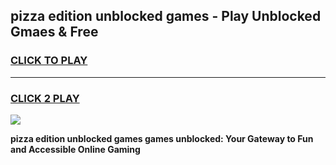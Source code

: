 
## pizza edition unblocked games - Play Unblocked Gmaes & Free
<h3>
<a href="https://news.freeplayer.one?title=pizza_edition_unblocked_games&ref=16F">CLICK TO PLAY</a></h3>
<hr>

<h3>
<a href="https://news.freeplayer.one?title=pizza_edition_unblocked_games&ref=16F">CLICK 2 PLAY</a>
  
</h3>

<a href="https://news.freeplayer.one?title=pizza_edition_unblocked_games&ref=16F/"><img src="https://clearcache.store/games.png"></a>


**pizza edition unblocked games games unblocked: Your Gateway to Fun and Accessible Online Gaming**
